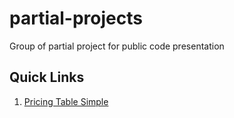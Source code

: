 # partial-projects
Group of partial project for public code presentation

## Quick Links

1. [Pricing Table Simple](https://github.com/petarnonkovic/partial-projects/tree/master/Pricing-Table-Simple)
